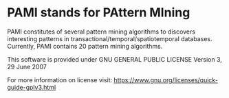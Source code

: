 # PAMI stands for PAttern MIning

PAMI constitutes of several pattern mining algorithms to discovers interesting patterns in transactional/temporal/spatiotemporal databases.
Currently, PAMI contains 20 pattern mining algorithms.


This software is provided under GNU GENERAL PUBLIC LICENSE Version 3, 29 June 2007

For more information on license visit: https://www.gnu.org/licenses/quick-guide-gplv3.html
